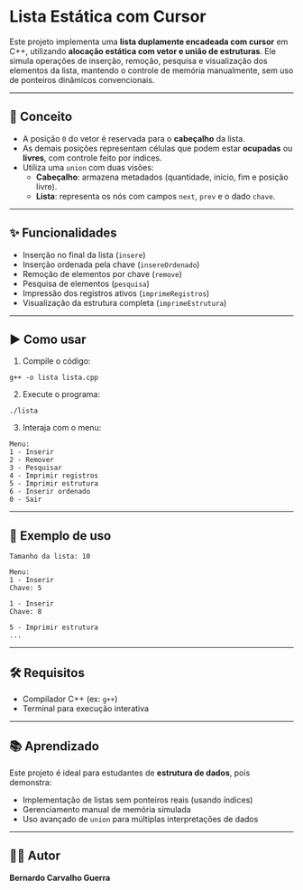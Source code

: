 # Lista Estática com Cursor

Este projeto implementa uma **lista duplamente encadeada com cursor** em C++, utilizando **alocação estática com vetor e união de estruturas**. Ele simula operações de inserção, remoção, pesquisa e visualização dos elementos da lista, mantendo o controle de memória manualmente, sem uso de ponteiros dinâmicos convencionais.

---

## 🧠 Conceito

- A posição `0` do vetor é reservada para o **cabeçalho** da lista.
- As demais posições representam células que podem estar **ocupadas** ou **livres**, com controle feito por índices.
- Utiliza uma `union` com duas visões:
  - **Cabeçalho**: armazena metadados (quantidade, início, fim e posição livre).
  - **Lista**: representa os nós com campos `next`, `prev` e o dado `chave`.

---

## ✨ Funcionalidades

- Inserção no final da lista (`insere`)
- Inserção ordenada pela chave (`insereOrdenado`)
- Remoção de elementos por chave (`remove`)
- Pesquisa de elementos (`pesquisa`)
- Impressão dos registros ativos (`imprimeRegistros`)
- Visualização da estrutura completa (`imprimeEstrutura`)

---

## ▶️ Como usar

1. Compile o código:

```
g++ -o lista lista.cpp
```

2. Execute o programa:

```
./lista
```

3. Interaja com o menu:

```
Menu:
1 - Inserir
2 - Remover
3 - Pesquisar
4 - Imprimir registros
5 - Imprimir estrutura
6 - Inserir ordenado
0 - Sair
```

---

## 🧪 Exemplo de uso

```
Tamanho da lista: 10

Menu:
1 - Inserir
Chave: 5

1 - Inserir
Chave: 8

5 - Imprimir estrutura
...
```

---

## 🛠️ Requisitos

- Compilador C++ (ex: `g++`)
- Terminal para execução interativa

---

## 📚 Aprendizado

Este projeto é ideal para estudantes de **estrutura de dados**, pois demonstra:

- Implementação de listas sem ponteiros reais (usando índices)
- Gerenciamento manual de memória simulada
- Uso avançado de `union` para múltiplas interpretações de dados

---

## 👨‍💻 Autor

**Bernardo Carvalho Guerra**

